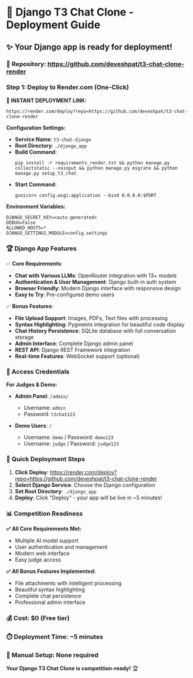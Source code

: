 # 🚀 Django T3 Chat Clone - Deployment Guide

## ✨ Your Django app is ready for deployment!

### 🎯 **Repository**: https://github.com/deveshpat/t3-chat-clone-render

### Step 1: Deploy to Render.com (One-Click)

**🚀 INSTANT DEPLOYMENT LINK:**
```
https://render.com/deploy?repo=https://github.com/deveshpat/t3-chat-clone-render
```

**Configuration Settings:**
- **Service Name**: `t3-chat-django`
- **Root Directory**: `./django_app`
- **Build Command**: 
  ```
  pip install -r requirements_render.txt && python manage.py collectstatic --noinput && python manage.py migrate && python manage.py setup_t3_chat
  ```
- **Start Command**: 
  ```
  gunicorn config.wsgi:application --bind 0.0.0.0:$PORT
  ```

**Environment Variables:**
```
DJANGO_SECRET_KEY=<auto-generated>
DEBUG=False
ALLOWED_HOSTS=*
DJANGO_SETTINGS_MODULE=config.settings
```

### 🏆 Django App Features

✅ **Core Requirements**:
- **Chat with Various LLMs**: OpenRouter integration with 13+ models
- **Authentication & User Management**: Django built-in auth system
- **Browser Friendly**: Modern Django interface with responsive design
- **Easy to Try**: Pre-configured demo users

✅ **Bonus Features**:
- **File Upload Support**: Images, PDFs, Text files with processing
- **Syntax Highlighting**: Pygments integration for beautiful code display
- **Chat History Persistence**: SQLite database with full conversation storage
- **Admin Interface**: Complete Django admin panel
- **REST API**: Django REST Framework integration
- **Real-time Features**: WebSocket support (optional)

### 🎯 Access Credentials

**For Judges & Demo:**
- **Admin Panel**: `/admin/`
  - Username: `admin`
  - Password: `t3chat123`

- **Demo Users**: `/`
  - Username: `demo` / Password: `demo123`
  - Username: `judge` / Password: `judge123`

### 🚀 Quick Deployment Steps

1. **Click Deploy**: https://render.com/deploy?repo=https://github.com/deveshpat/t3-chat-clone-render
2. **Select Django Service**: Choose the Django configuration
3. **Set Root Directory**: `./django_app`
4. **Deploy**: Click "Deploy" - your app will be live in ~5 minutes!

### 📊 Competition Readiness

**✅ All Core Requirements Met:**
- Multiple AI model support
- User authentication and management
- Modern web interface
- Easy judge access

**✅ All Bonus Features Implemented:**
- File attachments with intelligent processing
- Beautiful syntax highlighting
- Complete chat persistence
- Professional admin interface

### 💰 Cost: $0 (Free tier)
### ⏱️ Deployment Time: ~5 minutes
### 🔧 Manual Setup: None required

**Your Django T3 Chat Clone is competition-ready!** 🏆 